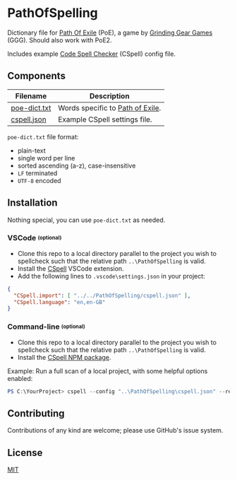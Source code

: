 # PathOfSpelling

Dictionary file for [Path Of Exile](https://www.pathofexile.com) (PoE), a game by [Grinding Gear Games](https://www.grindinggear.com) (GGG).  Should also work with PoE2.

Includes example [Code Spell Checker](https://cspell.org/) (CSpell) config file.


## Components

| Filename                       | Description
| ------------------------------ | -----------
| [poe-dict.txt](poe-dict.txt) | Words specific to [Path of Exile](https://www.pathofexile.com/).
| [cspell.json](cspell.json) | Example CSpell settings file.

`poe-dict.txt` file format:
* plain-text
* single word per line
* sorted ascending (a-z), case-insensitive
* `LF` terminated
* `UTF-8` encoded


## Installation

Nothing special, you can use `poe-dict.txt` as needed.

### VSCode <sup><sub>(optional)</sub></sup>

* Clone this repo to a local directory parallel to the project you wish to spellcheck such that the relative path `..\PathOfSpelling` is valid.
* Install the [CSpell](https://marketplace.visualstudio.com/items?itemName=streetsidesoftware.code-spell-checker) VSCode extension.
* Add the following lines to `.vscode\settings.json` in your project:
```json
{
  "CSpell.import": [ "../../PathOfSpelling/cspell.json" ],
  "CSpell.language": "en,en-GB"
}
```

### Command-line <sup><sub>(optional)</sub></sup>

* Clone this repo to a local directory parallel to the project you wish to spellcheck such that the relative path `..\PathOfSpelling` is valid.
* Install the [CSpell NPM package](https://www.npmjs.com/package/cspell).

Example:  Run a full scan of a local project, with some helpful options enabled:
```powershell
PS C:\YourProject> cspell --config "..\PathOfSpelling\cspell.json" --relative --show-context --no-progress "**"
```

## Contributing

Contributions of any kind are welcome; please use GitHub's issue system.

## License

[MIT](https://opensource.org/licenses/MIT)
